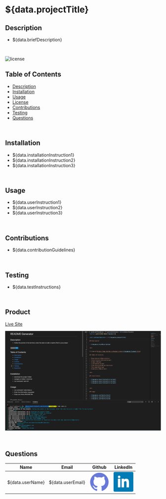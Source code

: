 # ${data.projectTitle}

## Description 

- ${data.briefDescription}

<br>

![license](https://img.shields.io/badge/License-${data.license}-blue)

## Table of Contents

- [Description](#Description)
- [Installation](#Installation)
- [Usage](#Usage)
- [License](#License)
- [Contributions](#Contributions)
- [Testing](#Testing)
- [Questions](#Questions)

<br>

## Installation

- ${data.installationInstruction1}
- ${data.installationInstruction2}
- ${data.installationInstruction3}


<br>

## Usage

- ${data.userInstruction1}
- ${data.userInstruction2}
- ${data.userInstruction3}


<br>

## Contributions

- ${data.contributionGuidelines}

<br>

## Testing

- ${data.testInstructions}

<br>

## Product

[Live Site](${data.deployedURL}) 

![Screenshot](Assets/images/screenshot.png)

<br>

## Questions

| Name | Email  | Github  | LinkedIn |
| :--: | :----: | :-----: | :------: |
| ${data.userName} | ${data.userEmail} | [![Github](./assets/images/github.png)](https://github.com/${data.gitHubUsername}) | [![LinkedIn](./assets/images/linkedin.png)](https://www.linkedin.com/in/${data.linkedinUsername}) |